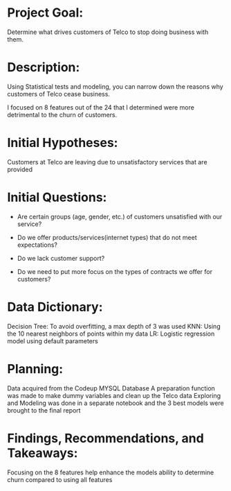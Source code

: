 # Project Goal: 
Determine what drives customers of Telco to stop doing business with them.
 
# Description: 
Using Statistical tests and modeling, you can narrow down the reasons why customers of Telco cease business. 

I focused on 8 features out of the 24 that I determined were more detrimental to the churn of customers.

# Initial Hypotheses: 
Customers at Telco are leaving due to unsatisfactory services that are provided
 
# Initial Questions:
 
- Are certain groups (age, gender, etc.) of customers unsatisfied with our service?
 
- Do we offer products/services(internet types) that do not meet expectations?
 
- Do we lack customer support?
 
- Do we need to put more focus on the types of contracts we offer for customers?
 
# Data Dictionary:
Decision Tree: To avoid overfitting, a max depth of 3 was used
KNN: Using the 10 nearest neighbors of points within my data
LR: Logistic regression model using default parameters

# Planning:
Data acquired from the Codeup MYSQL Database
A preparation function was made to make dummy variables and clean up the Telco data
Exploring and Modeling was done in a separate notebook and the 3 best models were brought to the final report
 
# Findings, Recommendations, and Takeaways:
Focusing on the 8 features help enhance the models ability to determine churn compared to using all features

